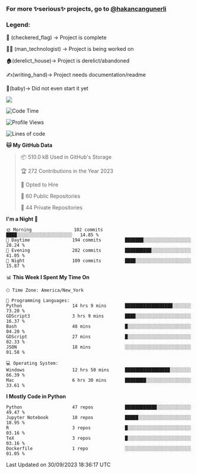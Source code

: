 ### For more ✨serious✨ projects, go to [@hakancangunerli](https://github.com/hakancangunerli)


### Legend:


🏁 (checkered_flag) -> Project is complete

👨‍💻 (man_technologist)   -> Project is being worked on

🏚️(derelict_house)-> Project is derelict/abandoned

✍️(writing_hand)-> Project needs documentation/readme

👶(baby)-> Did not even start it yet

![](https://github-readme-stats.vercel.app/api/top-langs/?username=hakancangunerli&layout=compact&hide=tex,html,shell,CSS,Ruby,Makefile,EmberScript,MATLAB,C&langs_count=6&exclude_repo=2015-csharp,gt_code,gsu_code,uga_code,uga_robotics)

<!--START_SECTION:waka-->
![Code Time](http://img.shields.io/badge/Code%20Time-534%20hrs%2023%20mins-blue)

![Profile Views](http://img.shields.io/badge/Profile%20Views-3-blue)

![Lines of code](https://img.shields.io/badge/From%20Hello%20World%20I%27ve%20Written-3.1%20million%20lines%20of%20code-blue)

**🐱 My GitHub Data** 

> 📦 510.0 kB Used in GitHub's Storage 
 > 
> 🏆 272 Contributions in the Year 2023
 > 
> 💼 Opted to Hire
 > 
> 📜 60 Public Repositories 
 > 
> 🔑 44 Private Repositories 
 > 
**I'm a Night 🦉** 

```text
🌞 Morning                102 commits         ████░░░░░░░░░░░░░░░░░░░░░   14.85 % 
🌆 Daytime                194 commits         ███████░░░░░░░░░░░░░░░░░░   28.24 % 
🌃 Evening                282 commits         ██████████░░░░░░░░░░░░░░░   41.05 % 
🌙 Night                  109 commits         ████░░░░░░░░░░░░░░░░░░░░░   15.87 % 
```


📊 **This Week I Spent My Time On** 

```text
🕑︎ Time Zone: America/New_York

💬 Programming Languages: 
Python                   14 hrs 9 mins       ██████████████████░░░░░░░   73.20 % 
GDScript3                3 hrs 9 mins        ████░░░░░░░░░░░░░░░░░░░░░   16.37 % 
Bash                     48 mins             █░░░░░░░░░░░░░░░░░░░░░░░░   04.20 % 
GDScript                 27 mins             █░░░░░░░░░░░░░░░░░░░░░░░░   02.33 % 
JSON                     18 mins             ░░░░░░░░░░░░░░░░░░░░░░░░░   01.58 % 

💻 Operating System: 
Windows                  12 hrs 50 mins      █████████████████░░░░░░░░   66.39 % 
Mac                      6 hrs 30 mins       ████████░░░░░░░░░░░░░░░░░   33.61 % 
```

**I Mostly Code in Python** 

```text
Python                   47 repos            ████████████░░░░░░░░░░░░░   49.47 % 
Jupyter Notebook         18 repos            █████░░░░░░░░░░░░░░░░░░░░   18.95 % 
R                        3 repos             █░░░░░░░░░░░░░░░░░░░░░░░░   03.16 % 
TeX                      3 repos             █░░░░░░░░░░░░░░░░░░░░░░░░   03.16 % 
Dockerfile               1 repo              ░░░░░░░░░░░░░░░░░░░░░░░░░   01.05 % 
```




 Last Updated on 30/09/2023 18:36:17 UTC
<!--END_SECTION:waka-->


